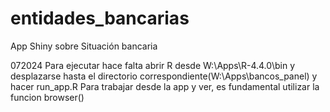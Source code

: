 # entidades_bancarias
App Shiny sobre Situación bancaria

072024
Para ejecutar hace falta abrir R desde W:\Apps\R-4.4.0\bin y desplazarse hasta el directorio correspondiente(W:\Apps\bancos_panel) y hacer run_app.R
Para trabajar desde la app y ver, es fundamental utilizar la funcion browser()



